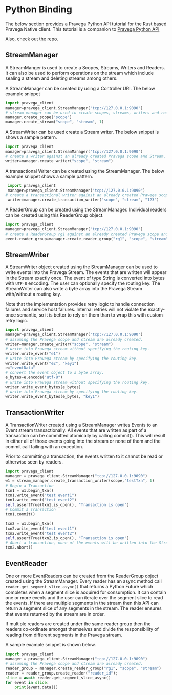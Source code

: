 # Python Binding

The below section provides a Pravega Python API tutorial for the Rust based Pravega Native client. This tutorial is a 
companion to [Pravega Python API](../python/pravega_client.html)

Also, check out the [repo](https://github.com/pravega/pravega-client-rust/tree/master/python_binding).

## StreamManager

A StreamManger is used to create a Scopes, Streams, Writers and Readers. It can also be used to perform
operations on the stream which include sealing a stream and deleting streams among others.

A StreamManager can be created by using a Controller URI. The below example snippet 

 ```python
import pravega_client
manager=pravega_client.StreamManager("tcp://127.0.0.1:9090")
# stream manager can be used to create scopes, streams, writers and readers against Pravega.
manager.create_scope("scope")
manager.create_stream("scope", "stream", 1)
 ```

A StreamWriter can be used create a Stream writer. The below snippet is shows a sample pattern.

```python
import pravega_client
manager=pravega_client.StreamManager("tcp://127.0.0.1:9090")
# create a writer against an already created Pravega scope and Stream.
writer=manager.create_writer("scope", "stream")
```
A transactional Writer can be created using the StreamManager. The below example snippet shows a sample pattern.

```python
 import pravega_client
 manager=pravega_client.StreamManager("tcp://127.0.0.1:9090")
# create a transactional writer against an already created Pravega scope and Stream.
 writer=manager.create_transaction_writer("scope", "stream", "123")
 ```

A ReaderGroup can be created using the StreamManager. Individual readers can be created using this ReaderGroup object.

```python
import pravega_client
manager=pravega_client.StreamManager("tcp://127.0.0.1:9090")
# create a ReaderGroup rg1 against an already created Pravega scope and Stream.
event.reader_group=manager.create_reader_group("rg1", "scope", "stream")
``` 

## StreamWriter

A StreamWriter object created using the StreamManager can be used to write events into the Pravega Stream. The events 
that are written will appear in the Stream exactly once. The event of type String is converted into bytes with `UTF-8` encoding.
The user can optionally specify the routing key. The StreamWriter can also write a byte array into the Pravega Stream 
with/without a routing key.

Note that the implementation provides retry logic to handle connection failures and service host failures. Internal 
retries will not violate the exactly-once semantic, so it is better to rely on them than to wrap this with custom retry logic.

```python
import pravega_client
manager=pravega_client.StreamManager("tcp://127.0.0.1:9090")
# assuming the Pravega scope and stream are already created.
writer=manager.create_writer("scope", "stream")
# write into Pravega stream without specifying the routing key.
writer.write_event("e1")
# write into Pravega stream by specifying the routing key.
writer.write_event("e2", "key1") 
e="eventData"                                                   
# convert the event object to a byte array.
e_bytes=e.encode("utf-8")                                       
# write into Pravega stream without specifying the routing key.    
writer.write_event_bytes(e_bytes)                                    
# write into Pravega stream by specifying the routing key.       
writer.write_event_bytes(e_bytes, "key1")    
```

## TransactionWriter
A TransactionWriter created using a StreamManager  writes Events to an Event stream transactionally. All events that are 
written as part of a transaction can be committed atomically by calling commit(). This will result in either all of those 
events going into the stream or none of them and the commit call failing with an exception.

Prior to committing a transaction, the events written to it cannot be read or otherwise seen by readers.

```python
import pravega_client                                         
manager = pravega_client.StreamManager("tcp://127.0.0.1:9090")        
w1 = stream_manager.create_transaction_writer(scope,"testTxn", 1)
# Begin a Transaction
txn1 = w1.begin_txn()
txn1.write_event("test event1")
txn1.write_event("test event2")
self.assertTrue(txn1.is_open(), "Transaction is open")
# Commit a Transaction
txn1.commit()
                      
txn2 = w1.begin_txn()
txn2.write_event("test event1")
txn2.write_event("test event2")
self.assertTrue(txn2.is_open(), "Transaction is open")
# Abort a transaction, none of the events will be written into the Stream.
txn2.abort()
```

## EventReader

One or more EventReaders can be created from the ReaderGroup object created using the StreamManager. Every reader has 
an async method call `reader.get_segment_slice_async()` that returns a Python Future which completes when a segment slice 
is acquired for consumption.  It can contain one or more events and the user can iterate over the segment slice to read 
the events. If there are multiple segments in the stream then this API can return a segment slice of any segments in the
stream. The reader ensures that events returned by the stream are in order.

If multiple readers are created under the same reader group then the readers co-ordinate amongst themselves and divide 
the responsibility of reading from different segments in the Pravega stream.

A sample example snippet is shown below.

```python
import pravega_client
manager = pravega_client.StreamManager("tcp://127.0.0.1:9090")
# assuming the Pravega scope and stream are already created.
reader_group = manager.create_reader_group("rg1", "scope", "stream")
reader = reader_group.create_reader("reader_id");
slice = await reader.get_segment_slice_async()
for event in slice:
    print(event.data())
```
